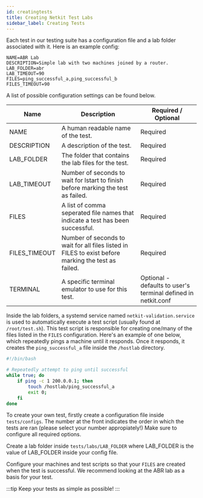 ```yaml
---
id: creatingtests
title: Creating Netkit Test Labs
sidebar_label: Creating Tests
---
```


Each test in our testing suite has a configuration file and a lab folder associated with it. Here is an example config:

```
NAME=ABR Lab
DESCRIPTION=Simple lab with two machines joined by a router.
LAB_FOLDER=abr
LAB_TIMEOUT=90
FILES=ping_successful_a,ping_successful_b
FILES_TIMEOUT=90
```

A list of possible configuration settings can be found below.

| Name          | Description                                                                                         | Required / Optional                                           |
|---------------|-----------------------------------------------------------------------------------------------------|---------------------------------------------------------------|
| NAME          | A human readable name of the test.                                                                  | Required                                                      |
| DESCRIPTION   | A description of the test.                                                                          | Required                                                      |
| LAB_FOLDER    | The folder that contains the lab files for the test.                                                | Required                                                      |
| LAB_TIMEOUT   | Number of seconds to wait for lstart to finish before marking the test as failed.                   | Required                                                      |
| FILES         | A list of comma seperated file names that indicate a test has been successful.                      | Required                                                      |
| FILES_TIMEOUT | Number of seconds to wait for all files listed in FILES to exist before marking the test as failed. | Required                                                      |
| TERMINAL      | A specific terminal emulator to use for this test.                                                  | Optional - defaults to user's terminal defined in netkit.conf |

Inside the lab folders, a systemd service named `netkit-validation.service` is used to automatically execute a test script (usually found at `/root/test.sh`). This test script is responsible for creating one/many of the files listed in the `FILES` configuration. Here's an example of one below, which repeatedly pings a machine until it responds. Once it responds, it creates the `ping_successful_a` file inside the `/hostlab` directory.

```bash
#!/bin/bash

# Repeatedly attempt to ping until successful
while true; do
	if ping -c 1 200.0.0.1; then
		touch /hostlab/ping_successful_a
		exit 0;
	fi
done
```

To create your own test, firstly create a configuration file inside `tests/configs`. The number at the front indicates the order in which the tests are ran (please select your number appropiately!) Make sure to configure all required options.

Create a lab folder inside `tests/labs/LAB_FOLDER` where LAB_FOLDER is the value of LAB\_FOLDER inside your config file.

Configure your machines and test scripts so that your `FILES` are created when the test is successful. We recommend looking at the ABR lab as a basis for your test.

:::tip
Keep your tests as simple as possible!
:::
